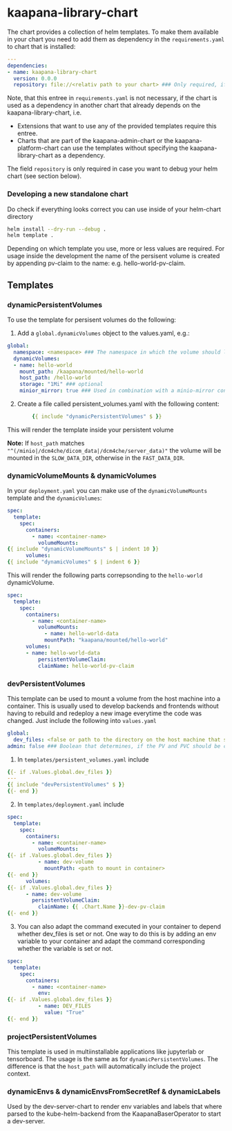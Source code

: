 # kaapana-library-chart

The chart provides a collection of helm templates. To make them available in your chart you need to add them as dependency in the `requirements.yaml` to chart that is installed:

```yaml
---
dependencies:
- name: kaapana-library-chart
  version: 0.0.0
  repository: file://<relativ path to your chart> ### Only required, if you package the chart manually.
```
Note, that this entree in `requirements.yaml` is not necessary, if the chart is used as a dependency in another chart that already depends on the kaapana-library-chart, i.e.
* Extensions that want to use any of the provided templates require this entree.
* Charts that are part of the kaapana-admin-chart or the kaapana-platform-chart can use the templates without specifying the kaapana-library-chart as a dependency.


The field `repository` is only required in case you want to debug your helm chart (see section below).

### Developing a new standalone chart 
Do check if everything looks correct you can use inside of your helm-chart directory

```bash
helm install --dry-run --debug .
helm template .
```


Depending on which template you use, more or less values are required. 
For usage inside the development the name of the persisent volume is created by appending pv-claim to the name: e.g. hello-world-pv-claim.  







## Templates

### dynamicPersistentVolumes

To use the template for persisent volumes do the following:
1. Add a `global.dynamicVolumes` object to the values.yaml, e.g.:

```yaml
global:
  namespace: <namespace> ### The namespace in which the volume should live.
  dynamicVolumes:
  - name: hello-world
    mount_path: /kaapana/mounted/hello-world
    host_path: /hello-world
    storage: "1Mi" ### optional
    minior_mirror: true ### Used in combination with a minio-mirror container
```

2. Create a file called persistent_volumes.yaml with the following content:
```yaml
        {{ include "dynamicPersistentVolumes" $ }}
```
This will render the template inside your persistent volume

**Note:**
If `host_path` matches `"^(/minio|/dcm4che/dicom_data|/dcm4che/server_data)"` the volume will be mounted in the `SLOW_DATA_DIR`, otherwise in the `FAST_DATA_DIR`.

### dynamicVolumeMounts & dynamicVolumes

In your `deployment.yaml` you can make use of the `dynamicVolumeMounts` template and the `dynamicVolumes`:

```yaml
spec:
  template:
    spec:
      containers:
        - name: <container-name>
          volumeMounts:
{{ include "dynamicVolumeMounts" $ | indent 10 }}
      volumes:
{{ include "dynamicVolumes" $ | indent 6 }}
```

This will render the following parts correpsonding to the `hello-world` dynamicVolume.
```yaml
spec:
  template:
    spec:
      containers:
        - name: <container-name>
          volumeMounts:
            - name: hello-world-data
            mountPath: "kaapana/mounted/hello-world"
      volumes:
      - name: hello-world-data
          persistentVolumeClaim:
          claimName: hello-world-pv-claim
```

### devPersistentVolumes

This template can be used to mount a volume from the host machine into a container.
This is usually used to develop backends and frontends without having to rebuild and redeploy a new image everytime the code was changed.
Just include the following into `values.yaml`

```yaml
global:
  dev_files: <false or path to the directory on the host machine that should be mounted>
admin: false ### Boolean that determines, if the PV and PVC should be created in "{{ .Values.global.admin_namespace }}" or "{{ .Values.global.services_namespace }}"
```

1. In `templates/persistent_volumes.yaml` include
```yaml
{{- if .Values.global.dev_files }}
---
{{ include "devPersistentVolumes" $ }}
{{- end }}
```

2. In `templates/deployment.yaml` include
```yaml
spec:
  template:
    spec:
      containers:
        - name: <container-name>
          volumeMounts:
{{- if .Values.global.dev_files }}
          - name: dev-volume
            mountPath: <path to mount in container>
{{- end }}
      volumes:
{{- if .Values.global.dev_files }}
      - name: dev-volume
        persistentVolumeClaim:
          claimName: {{ .Chart.Name }}-dev-pv-claim
{{- end }}
```

3. You can also adapt the command executed in your container to depend whether dev_files is set or not.
One way to do this is by adding an env variable to your container and adapt the command corresponding whether the variable is set or not.
```yaml
spec:
  template:
    spec:
      containers:
        - name: <container-name>
          env:
{{- if .Values.global.dev_files }}
          - name: DEV_FILES
            value: "True"
{{- end }}
```

### projectPersistentVolumes
This template is used in multiinstallable applications like jupyterlab or tensorboard.
The usage is the same as for `dynamicPersistentVolumes`.
The difference is that the `host_path` will automatically include the project context.

### dynamicEnvs & dynamicEnvsFromSecretRef & dynamicLabels

Used by the dev-server-chart to render env variables and labels that where parsed to the kube-helm-backend from the KaapanaBaserOperator to start a dev-server.



